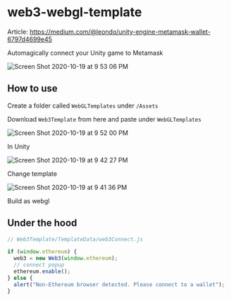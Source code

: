 # web3-webgl-template

Article: https://medium.com/@leondo/unity-engine-metamask-wallet-6797d4699e45

Automagically connect your Unity game to Metamask

![Screen Shot 2020-10-19 at 9 53 06 PM](https://user-images.githubusercontent.com/19412160/96530472-87839600-1255-11eb-8db4-3139f2eadde5.png)

## How to use

Create a folder called `WebGLTemplates` under `/Assets`

Download `Web3Template` from here and paste under `WebGLTemplates`

![Screen Shot 2020-10-19 at 9 52 00 PM](https://user-images.githubusercontent.com/19412160/96530476-8a7e8680-1255-11eb-99ad-2e816cd5a06d.png)

In Unity

![Screen Shot 2020-10-19 at 9 42 27 PM](https://user-images.githubusercontent.com/19412160/96530483-8c484a00-1255-11eb-81ee-fcfcd3f8330c.png)

Change template

![Screen Shot 2020-10-19 at 9 41 36 PM](https://user-images.githubusercontent.com/19412160/96530489-8e120d80-1255-11eb-8e27-c6d8f0cb3dc1.png)

Build as webgl

## Under the hood

```javascript
// Web3Template/TemplateData/web3Connect.js

if (window.ethereum) {
  web3 = new Web3(window.ethereum);
  // connect popup
  ethereum.enable();
} else {
  alert("Non-Ethereum browser detected. Please connect to a wallet");
}
```
